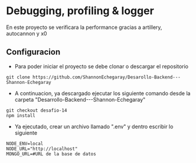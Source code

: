 # Debugging, profiling & logger

En este proyecto se verificara la performance gracias a artillery, autocannon y x0

## Configuracion

- Para poder iniciar el proyecto se debe clonar o descargar el repositorio

```
git clone https://github.com/ShannonEchegaray/Desarollo-Backend---Shannon-Echegaray
```

- A continuacion, ya descargado ejecutar los siguiente comando desde la carpeta "Desarrollo-Backend---Shannon-Echegaray"

```
git checkout desafio-14
npm install
```

- Ya ejecutado, crear un archivo llamado ".env" y dentro escribir lo siguiente

```
NODE_ENV=local
NODE_URL="http://localhost"
MONGO_URL=#URL de la base de datos
```
